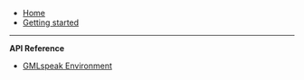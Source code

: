 - [Home](README.md)
- [Getting started](getting-started.md)
---
**API Reference**
- [GMLspeak Environment](gmlspeakenvironment.md)